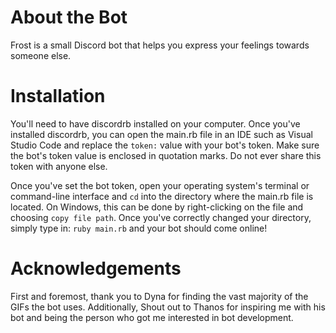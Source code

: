 # About the Bot
Frost is a small Discord bot that helps you express your feelings towards someone else.

# Installation 
You'll need to have discordrb installed on your computer. Once you've installed discordrb, you can open the main.rb file in an IDE such as Visual Studio Code and replace the ```token:``` value with your bot's token. Make sure the bot's token value is enclosed in quotation marks. Do not ever share this token with anyone else.

Once you've set the bot token, open your operating system's terminal or command-line interface and ```cd``` into the directory where the main.rb file is located. On Windows, this can be done by right-clicking on the file and choosing ```copy file path```. Once you've correctly changed your directory, simply type in: ```ruby main.rb``` and your bot should come online! 

# Acknowledgements 
First and foremost, thank you to Dyna for finding the vast majority of the GIFs the bot uses. Additionally, Shout out to Thanos for inspiring me with his bot and being the person who got me interested in bot development. 
